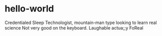 # hello-world
Credentialed Sleep Technologist, mountain-man type looking to learn real science
Not very good on the keyboard. Laughable actua;;y
FoReal

